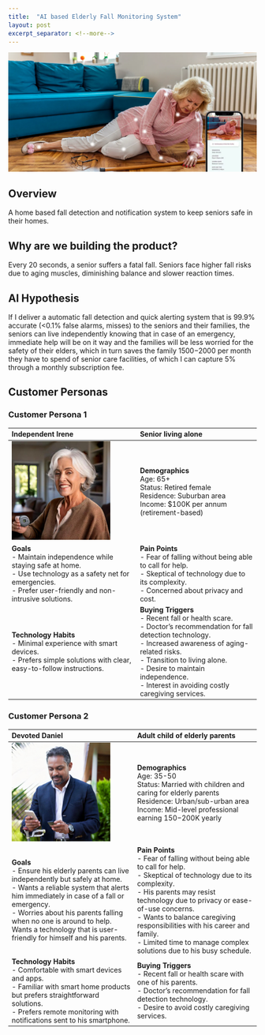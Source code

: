 ```yaml
---
title:  "AI based Elderly Fall Monitoring System"
layout: post
excerpt_separator: <!--more-->
---
```


![KamiCare Banner](https://raw.githubusercontent.com/mukund-rajukumar/mukund-rajukumar.github.io/main/assets/kami-care-banner.png)

## Overview
A home based fall detection and notification system to keep seniors safe in their homes.

## Why are we building the product?
Every 20 seconds, a senior suffers a fatal fall. Seniors face higher fall risks due to aging muscles, diminishing balance and slower reaction times.
<!--more-->
## AI Hypothesis
If I deliver a automatic fall detection and quick alerting system that is 99.9% accurate (<0.1% false alarms, misses) to the seniors and their families, the seniors can live independently knowing that in case of an emergency, immediate help will be on it way and the families will be less worried for the safety of their elders, which in turn saves the family $1500-$2000 per month they have to spend of senior care facilities, of which I can capture 5% through a monthly subscription fee.

## Customer Personas
### Customer Persona 1

| Independent Irene | Senior living alone |   
|:-------------------|:------------------|
| <img src="https://raw.githubusercontent.com/mukund-rajukumar/mukund-rajukumar.github.io/main/assets/IndependentIrene.jpg" alt="Alt Text" height="200"> | **Demographics** <br> Age: 65+ <br> Status: Retired female <br> Residence: Suburban area <br> Income: $100K per annum (retirement-based)          | 
| **Goals** <br> - Maintain independence while staying safe at home. <br> - Use technology as a safety net for emergencies. <br> - Prefer user-friendly and non-intrusive solutions.                       | **Pain Points** <br> - Fear of falling without being able to call for help. <br> - Skeptical of technology due to its complexity. <br> - Concerned about privacy and cost.|
| **Technology Habits** <br> - Minimal experience with smart devices. <br> - Prefers simple solutions with clear, easy-to-follow instructions. | **Buying Triggers** <br> - Recent fall or health scare. <br> - Doctor’s recommendation for fall detection technology. <br> - Increased awareness of aging-related risks.  <br> - Transition to living alone. <br> - Desire to maintain independence. <br> - Interest in avoiding costly caregiving services. |

### Customer Persona 2

| Devoted Daniel     | Adult child of elderly parents|   
|:-------------------|:------------------|
| <img src="https://raw.githubusercontent.com/mukund-rajukumar/mukund-rajukumar.github.io/main/assets/DevotedDaniel.jpg" alt="Alt Text" height="200"> | **Demographics** <br> Age: 35-50 <br> Status: Married with children and caring for elderly parents <br> Residence: Urban/sub-urban area <br> Income: Mid-level professional earning $150-$200K yearly | 
| **Goals** <br> - Ensure his elderly parents can live independently but safely at home. <br> - Wants a reliable system that alerts him immediately in case of a fall or emergency. <br> - Worries about his parents falling when no one is around to help. <br> Wants a technology that is user-friendly for himself and his parents.| **Pain Points** <br> - Fear of falling without being able to call for help. <br> - Skeptical of technology due to its complexity. <br> - His parents may resist technology due to privacy or ease-of-use concerns. <br> - Wants to balance caregiving responsibilities with his career and family. <br> - Limited time to manage complex solutions due to his busy schedule. |
| **Technology Habits** <br> - Comfortable with smart devices and apps. <br> - Familiar with smart home products but prefers straightforward solutions. <br> - Prefers remote monitoring with notifications sent to his smartphone. | **Buying Triggers** <br> - Recent fall or health scare with one of his parents. <br> - Doctor’s recommendation for fall detection technology. <br> - Desire to avoid costly caregiving services. |
